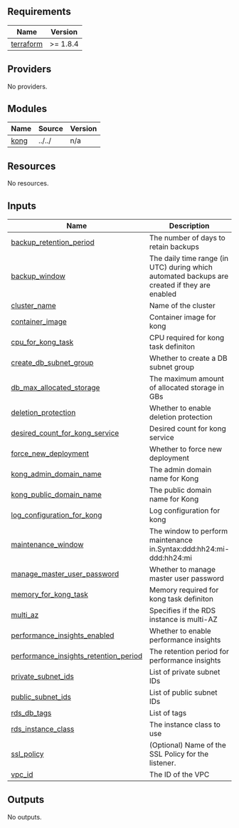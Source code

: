 <!-- BEGIN_TF_DOCS -->
## Requirements

| Name | Version |
|------|---------|
| <a name="requirement_terraform"></a> [terraform](#requirement\_terraform) | >= 1.8.4 |

## Providers

No providers.

## Modules

| Name | Source | Version |
|------|--------|---------|
| <a name="module_kong"></a> [kong](#module\_kong) | ../../ | n/a |

## Resources

No resources.

## Inputs

| Name | Description | Type | Default | Required |
|------|-------------|------|---------|:--------:|
| <a name="input_backup_retention_period"></a> [backup\_retention\_period](#input\_backup\_retention\_period) | The number of days to retain backups | `number` | n/a | yes |
| <a name="input_backup_window"></a> [backup\_window](#input\_backup\_window) | The daily time range (in UTC) during which automated backups are created if they are enabled | `string` | n/a | yes |
| <a name="input_cluster_name"></a> [cluster\_name](#input\_cluster\_name) | Name of the cluster | `string` | n/a | yes |
| <a name="input_container_image"></a> [container\_image](#input\_container\_image) | Container image for kong | `string` | n/a | yes |
| <a name="input_cpu_for_kong_task"></a> [cpu\_for\_kong\_task](#input\_cpu\_for\_kong\_task) | CPU required for kong task definiton | `number` | n/a | yes |
| <a name="input_create_db_subnet_group"></a> [create\_db\_subnet\_group](#input\_create\_db\_subnet\_group) | Whether to create a DB subnet group | `bool` | n/a | yes |
| <a name="input_db_max_allocated_storage"></a> [db\_max\_allocated\_storage](#input\_db\_max\_allocated\_storage) | The maximum amount of allocated storage in GBs | `number` | n/a | yes |
| <a name="input_deletion_protection"></a> [deletion\_protection](#input\_deletion\_protection) | Whether to enable deletion protection | `bool` | n/a | yes |
| <a name="input_desired_count_for_kong_service"></a> [desired\_count\_for\_kong\_service](#input\_desired\_count\_for\_kong\_service) | Desired count for kong service | `number` | n/a | yes |
| <a name="input_force_new_deployment"></a> [force\_new\_deployment](#input\_force\_new\_deployment) | Whether to force new deployment | `bool` | n/a | yes |
| <a name="input_kong_admin_domain_name"></a> [kong\_admin\_domain\_name](#input\_kong\_admin\_domain\_name) | The admin domain name for Kong | `string` | n/a | yes |
| <a name="input_kong_public_domain_name"></a> [kong\_public\_domain\_name](#input\_kong\_public\_domain\_name) | The public domain name for Kong | `string` | n/a | yes |
| <a name="input_log_configuration_for_kong"></a> [log\_configuration\_for\_kong](#input\_log\_configuration\_for\_kong) | Log configuration for kong | `any` | n/a | yes |
| <a name="input_maintenance_window"></a> [maintenance\_window](#input\_maintenance\_window) | The window to perform maintenance in.Syntax:ddd:hh24:mi-ddd:hh24:mi | `string` | n/a | yes |
| <a name="input_manage_master_user_password"></a> [manage\_master\_user\_password](#input\_manage\_master\_user\_password) | Whether to manage master user password | `bool` | n/a | yes |
| <a name="input_memory_for_kong_task"></a> [memory\_for\_kong\_task](#input\_memory\_for\_kong\_task) | Memory required for kong task definiton | `number` | n/a | yes |
| <a name="input_multi_az"></a> [multi\_az](#input\_multi\_az) | Specifies if the RDS instance is multi-AZ | `bool` | n/a | yes |
| <a name="input_performance_insights_enabled"></a> [performance\_insights\_enabled](#input\_performance\_insights\_enabled) | Whether to enable performance insights | `bool` | n/a | yes |
| <a name="input_performance_insights_retention_period"></a> [performance\_insights\_retention\_period](#input\_performance\_insights\_retention\_period) | The retention period for performance insights | `number` | n/a | yes |
| <a name="input_private_subnet_ids"></a> [private\_subnet\_ids](#input\_private\_subnet\_ids) | List of private subnet IDs | `list(string)` | n/a | yes |
| <a name="input_public_subnet_ids"></a> [public\_subnet\_ids](#input\_public\_subnet\_ids) | List of public subnet IDs | `list(string)` | n/a | yes |
| <a name="input_rds_db_tags"></a> [rds\_db\_tags](#input\_rds\_db\_tags) | List of tags | `map(string)` | n/a | yes |
| <a name="input_rds_instance_class"></a> [rds\_instance\_class](#input\_rds\_instance\_class) | The instance class to use | `string` | n/a | yes |
| <a name="input_ssl_policy"></a> [ssl\_policy](#input\_ssl\_policy) | (Optional) Name of the SSL Policy for the listener. | `string` | n/a | yes |
| <a name="input_vpc_id"></a> [vpc\_id](#input\_vpc\_id) | The ID of the VPC | `string` | n/a | yes |

## Outputs

No outputs.
<!-- END_TF_DOCS -->
